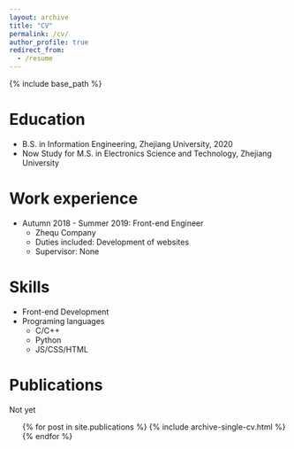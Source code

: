 ```yaml
---
layout: archive
title: "CV"
permalink: /cv/
author_profile: true
redirect_from:
  - /resume
---
```


{% include base_path %}

Education
======
* B.S. in Information Engineering, Zhejiang University, 2020
* Now Study for M.S. in Electronics Science and Technology, Zhejiang University

Work experience
======
* Autumn 2018 - Summer 2019: Front-end Engineer
  * Zhequ Company
  * Duties included: Development of websites
  * Supervisor: None
  
Skills
======
* Front-end Development
* Programing languages
  * C/C++
  * Python
  * JS/CSS/HTML

Publications
======
  Not yet
  <ul>{% for post in site.publications %}
    {% include archive-single-cv.html %}
  {% endfor %}</ul>
  
<!-- Talks
======
  <ul>{% for post in site.talks %}
    {% include archive-single-talk-cv.html %}
  {% endfor %}</ul>
  
Teaching
======
  <ul>{% for post in site.teaching %}
    {% include archive-single-cv.html %}
  {% endfor %}</ul>
  
Service and leadership
======
* Currently signed in to 43 different slack teams -->
